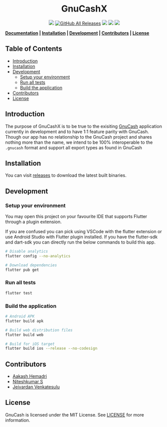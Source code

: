 <h1 align="center">
    GnuCashX
</h1>

<p align="center">
  <a href="https://github.com/aakashhemadri/GnuCashX/releases"><img src="https://img.shields.io/github/release/aakashhemadri/GnuCashX.svg"></a>
  <a href="https://github.com/aakashhemadri/GnuCashX/releases"><img alt="GitHub All Releases" src="https://img.shields.io/github/downloads/aakashhemadri/GnuCashX/total" /></a>
  <a href="https://github.com/aakashhemadri/GnuCashX/blob/master/LICENSE"><img src="https://img.shields.io/github/license/aakashhemadri/GnuCashX.svg"></a>
  <a href="https://github.com/aakashhemadri/GnuCashX/actions/workflows/ci.yml"><img src="https://github.com/aakashhemadri/GnuCashX/workflows/CI/badge.svg?branch=master&event=push" /></a>
  <a href="https://github.com/aakashhemadri/GnuCashX/actions/workflows/linter.yml"><img src="https://github.com/aakashhemadri/GnuCashX/workflows/Linter/badge.svg" /></a>
</p>

**[Documentation](https://github.com/aakashhemadri/GnuCashX/wiki/) | [Installation](#installation) | [Development](#development) | [Contributors](#contributors) | [License](#license)**

<h2> Table of Contents </h2>

- [Introduction](#introduction)
- [Installation](#installation)
- [Development](#development)
  - [Setup your environment](#setup-your-environment)
  - [Run all tests](#run-all-tests)
  - [Build the application](#build-the-application)
- [Contributors](#contributors)
- [License](#license)

## Introduction

The purpose of GnuCashX is to be true to the exisiting [GnuCash](https://www.gnucash.org/) application currently in development and to have 1:1 feature parity with GnuCash. Though our app has no relationship to the GnuCash project and shares nothing more than the name, we intend to be 100% interoperable to the `.gnucash` format and support all export types as found in GnuCash

## Installation

You can visit [releases](https://github.com/aakashhemadri/GnuCashX/releases) to download the latest built binaries.

## Development

### Setup your environment

You may open this project on your favourite IDE that supports Flutter through a plugin extension.

If you are confused you can pick using VSCode with the flutter extension or use Android Studio with Flutter plugin installed. If you have the flutter-sdk and dart-sdk you can directly run the below commands to build this app.

```bash
# Disable analytics
flutter config --no-analytics
```

```bash
# Download dependencies
flutter pub get
```

### Run all tests

```bash
flutter test
```

### Build the application

```bash
# Android APK
flutter build apk
```

```bash
# Build web distribution files
flutter build web
```

```bash
# Build for iOS target
flutter build ios --release --no-codesign
```

## Contributors

- [Aakash Hemadri](https://portal.aakashhemadri.com)
- [Niteshkumar S](https://niteshkumar2000.github.io/portfolio)
- [Jeivardan Venkatesulu](https://jeivardan.tech)

## License

GnuCash is licensed under the MIT License. See [LICENSE](LICENSE) for more information.
